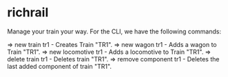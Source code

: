# richrail
Manage your train your way. For the CLI, we have the following commands:

=> new train tr1 - Creates Train "TR1".
=> new wagon tr1 - Adds a wagon to Train "TR1".
=> new locomotive tr1 - Adds a locomotive to Train "TR1".
=> delete train tr1 - Deletes train "TR1".
=> remove component tr1 - Deletes the last added component of train "TR1".
